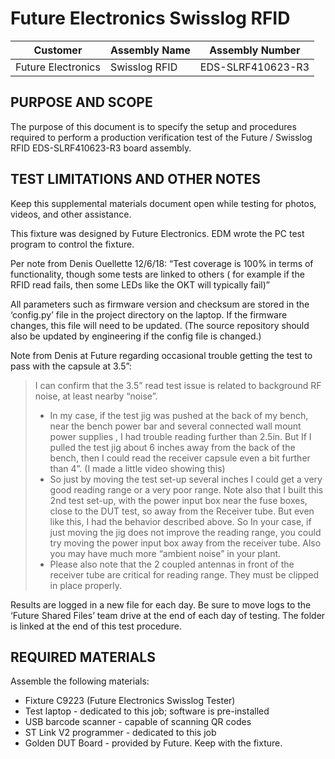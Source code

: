 # Future Electronics Swisslog RFID

Customer | Assembly Name | Assembly Number
-------- | ------------- | ---------------
Future Electronics | Swisslog RFID | EDS-SLRF410623-R3

## PURPOSE AND SCOPE
The purpose of this document is to specify the setup and procedures required to perform a production verification test of the Future / Swisslog RFID EDS-SLRF410623-R3 board assembly.

## TEST LIMITATIONS AND OTHER NOTES
Keep this supplemental materials document open while testing for photos, videos, and other assistance.

This fixture was designed by Future Electronics. EDM wrote the PC test program to control the fixture.

Per note from Denis Ouellette 12/6/18: “Test coverage is 100% in terms of functionality, though some tests are linked to others ( for example if the RFID read fails, then some LEDs like the OKT will typically fail)”

All parameters such as firmware version and checksum are stored in the ‘config.py’ file in the project directory on the laptop. If the firmware changes, this file will need to be updated. (The source repository should also be updated by engineering if the config file is changed.)

Note from Denis at Future regarding occasional trouble getting the test to pass with the capsule at 3.5”:

> I can confirm that the 3.5” read test issue is related to background RF noise, at least nearby “noise”.
> - In my case, if the test jig was pushed at the back of my bench, near the bench power bar and several connected wall mount power supplies , I had trouble reading further than 2.5in. But If I pulled the test jig about 6 inches away from the back of the bench, then I could read the receiver capsule even a bit further than 4”. (I made a little video showing this)
> - So just by moving the test set-up several inches I could get a very good reading range or a very poor range. Note also that I built this 2nd test set-up, with the power input box near the fuse boxes, close to the DUT test, so away from the Receiver tube.  But even like this, I had the behavior described above. So In your case, if just moving the jig does not improve the reading range, you could try moving the power input box away from the receiver tube. Also you may have much more “ambient noise” in your plant.
> - Please also note that the 2 coupled antennas in front of the receiver tube are critical for reading range. They must be clipped in place properly.


Results are logged in a new file for each day. Be sure to move logs to the ‘Future Shared Files’ team drive at the end of each day of testing. The folder is linked at the end of this test procedure.

## REQUIRED MATERIALS
Assemble the following materials:
- Fixture C9223 (Future Electronics Swisslog Tester)
- Test laptop - dedicated to this job; software is pre-installed
- USB barcode scanner - capable of scanning QR codes
- ST Link V2 programmer - dedicated to this job
- Golden DUT Board - provided by Future. Keep with the fixture.

